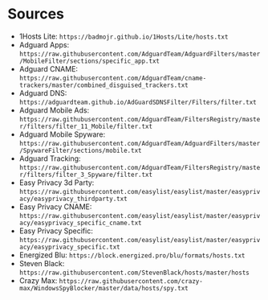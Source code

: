 # Sources
* 1Hosts Lite: ```https://badmojr.github.io/1Hosts/Lite/hosts.txt```
* Adguard Apps: ```https://raw.githubusercontent.com/AdguardTeam/AdguardFilters/master/MobileFilter/sections/specific_app.txt```
* Adguard CNAME: ```https://raw.githubusercontent.com/AdguardTeam/cname-trackers/master/combined_disguised_trackers.txt```
* Adguard DNS: ```https://adguardteam.github.io/AdGuardSDNSFilter/Filters/filter.txt```
* Adguard Mobile Ads: ```https://raw.githubusercontent.com/AdguardTeam/FiltersRegistry/master/filters/filter_11_Mobile/filter.txt```
* Adguard Mobile Spyware: ```https://raw.githubusercontent.com/AdguardTeam/AdguardFilters/master/SpywareFilter/sections/mobile.txt```
* Adguard Tracking: ```https://raw.githubusercontent.com/AdguardTeam/FiltersRegistry/master/filters/filter_3_Spyware/filter.txt```
* Easy Privacy 3d Party: ```https://raw.githubusercontent.com/easylist/easylist/master/easyprivacy/easyprivacy_thirdparty.txt```
* Easy Privacy CNAME: ```https://raw.githubusercontent.com/easylist/easylist/master/easyprivacy/easyprivacy_specific_cname.txt```
* Easy Privacy Specific: ```https://raw.githubusercontent.com/easylist/easylist/master/easyprivacy/easyprivacy_specific.txt```
* Energized Blu: ```https://block.energized.pro/blu/formats/hosts.txt```
* Steven Black: ```https://raw.githubusercontent.com/StevenBlack/hosts/master/hosts```
* Crazy Max: ```https://raw.githubusercontent.com/crazy-max/WindowsSpyBlocker/master/data/hosts/spy.txt```
